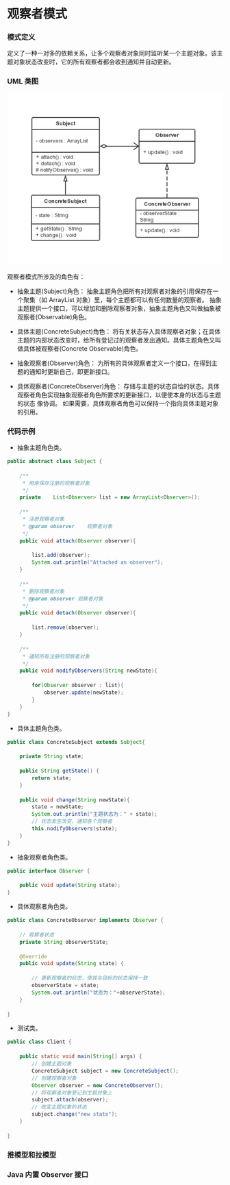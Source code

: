 观察者模式
===

### 模式定义
定义了一种一对多的依赖关系，让多个观察者对象同时监听某一个主题对象。该主题对象状态改变时，它的所有观察者都会收到通知并自动更新。

### UML 类图

![Alt text](img/10-observer.png)

观察者模式所涉及的角色有：

- 抽象主题(Subject)角色：
抽象主题角色把所有对观察者对象的引用保存在一个聚集（如 ArrayList 对象）里，每个主题都可以有任何数量的观察者。
抽象主题提供一个接口，可以增加和删除观察者对象，抽象主题角色又叫做抽象被观察者(Observable)角色。

- 具体主题(ConcreteSubject)角色：
将有关状态存入具体观察者对象；在具体主题的内部状态改变时，给所有登记过的观察者发出通知。具体主题角色又叫做具体被观察者(Concrete Observable)角色。

- 抽象观察者(Observer)角色：
为所有的具体观察者定义一个接口，在得到主题的通知时更新自己，即更新接口。

- 具体观察者(ConcreteObserver)角色：
存储与主题的状态自恰的状态。具体观察者角色实现抽象观察者角色所要求的更新接口，以便使本身的状态与主题的状态 像协调。
如果需要，具体观察者角色可以保持一个指向具体主题对象的引用。

### 代码示例

- 抽象主题角色类。

```java
public abstract class Subject {

    /**
     * 用来保存注册的观察者对象
     */
    private    List<Observer> list = new ArrayList<Observer>();

    /**
     * 注册观察者对象
     * @param observer    观察者对象
     */
    public void attach(Observer observer){

        list.add(observer);
        System.out.println("Attached an observer");
    }

    /**
     * 删除观察者对象
     * @param observer 观察者对象
     */
    public void detach(Observer observer){

        list.remove(observer);
    }

    /**
     * 通知所有注册的观察者对象
     */
    public void nodifyObservers(String newState){

        for(Observer observer : list){
            observer.update(newState);
        }
    }
}
```

- 具体主题角色类。

```java
public class ConcreteSubject extends Subject{

    private String state;

    public String getState() {
        return state;
    }

    public void change(String newState){
        state = newState;
        System.out.println("主题状态为：" + state);
        // 状态发生改变，通知各个观察者
        this.nodifyObservers(state);
    }
}
```

- 抽象观察者角色类。

```java
public interface Observer {

    public void update(String state);
}
```

- 具体观察者角色类。

```java
public class ConcreteObserver implements Observer {

    // 观察者状态
    private String observerState;

    @Override
    public void update(String state) {

        // 更新观察者的状态，使其与目标的状态保持一致
        observerState = state;
        System.out.println("状态为："+observerState);
    }

}
```

- 测试类。

```java
public class Client {

    public static void main(String[] args) {
        // 创建主题对象
        ConcreteSubject subject = new ConcreteSubject();
        // 创建观察者对象
        Observer observer = new ConcreteObserver();
        // 将观察者对象登记到主题对象上
        subject.attach(observer);
        // 改变主题对象的状态
        subject.change("new state");
    }

}
```

### 推模型和拉模型

### Java 内置 Observer 接口
